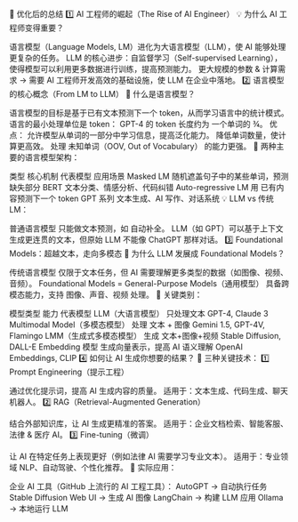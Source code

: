 📌 优化后的总结
1️⃣ AI 工程师的崛起（The Rise of AI Engineer）
💡 为什么 AI 工程师变得重要？

语言模型（Language Models, LM）进化为大语言模型（LLM），使 AI 能够处理更复杂的任务。
LLM 的核心进步：自监督学习（Self-supervised Learning），使得模型可以利用更多数据进行训练，提高预测能力。
更大规模的参数 & 计算需求 → 需要 AI 工程师开发高效的基础设施，使 LLM 在企业中落地。
2️⃣ 语言模型的核心概念（From LM to LLM）
📌 什么是语言模型？

语言模型的目标是基于已有文本预测下一个 token，从而学习语言中的统计模式。
语言的最小处理单位是 token：
GPT-4 的 token 长度约为 一个单词的 ¾。
优点：
允许模型从单词的一部分中学习信息，提高泛化能力。
降低单词数量，使计算更高效。
处理 未知单词（OOV, Out of Vocabulary） 的能力更强。
📌 两种主要的语言模型架构：

类型	核心机制	代表模型	应用场景
Masked LM	随机遮盖句子中的某些单词，预测缺失部分	BERT	文本分类、情感分析、代码纠错
Auto-regressive LM	用 已有内容预测下一个 token	GPT 系列	文本生成、AI 写作、对话系统
💡 LLM vs 传统 LM：

普通语言模型 只能做文本预测，如 自动补全。
LLM（如 GPT）可以基于上下文生成更连贯的文本，但原始 LLM 不能像 ChatGPT 那样对话。
3️⃣ Foundational Models：超越文本，走向多模态
📌 为什么 LLM 发展成 Foundational Models？

传统语言模型 仅限于文本任务，但 AI 需要理解更多类型的数据（如图像、视频、音频）。
Foundational Models = General-Purpose Models（通用模型）
具备跨模态能力，支持 图像、声音、视频 处理。
📌 关键类别：

模型类型	能力	代表模型
LLM（大语言模型）	只处理文本	GPT-4, Claude 3
Multimodal Model（多模态模型）	处理 文本 + 图像	Gemini 1.5, GPT-4V, Flamingo
LMM（生成式多模态模型）	生成 文本+图像+视频	Stable Diffusion, DALL-E
Embedding 模型	生成向量表示，提高 AI 语义理解	OpenAI Embeddings, CLIP
4️⃣ 如何让 AI 生成你想要的结果？
📌 三种关键技术： 1️⃣ Prompt Engineering（提示工程）

通过优化提示词，提高 AI 生成内容的质量。
适用于：文本生成、代码生成、聊天机器人。
2️⃣ RAG（Retrieval-Augmented Generation）

结合外部知识库，让 AI 生成更精准的答案。
适用于：企业文档检索、智能客服、法律 & 医疗 AI。
3️⃣ Fine-tuning（微调）

让 AI 在特定任务上表现更好（例如法律 AI 需要学习专业文本）。
适用于：专业领域 NLP、自动驾驶、个性化推荐。
📌 实际应用：

企业 AI 工具（GitHub 上流行的 AI 工程工具）：
AutoGPT → 自动执行任务
Stable Diffusion Web UI → 生成 AI 图像
LangChain → 构建 LLM 应用
Ollama → 本地运行 LLM
